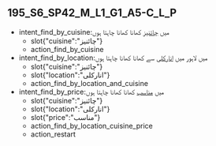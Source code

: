 ## 195_S6_SP42_M_L1_G1_A5-C_L_P
* intent_find_by_cuisine:میں [چائنیز](cuisine) کھانا کھانا چاہتا ہوں
	- slot{"cuisine":"چائنیز"}
	- action_find_by_cuisine
* intent_find_by_location:میں لاہور میں [انارکلی](location) سے کھانا کھانا چاہتا ہوں
	- slot{"cuisine":"چائنیز"}
	- slot{"location":"انارکلی"}
	- action_find_by_location_and_cuisine
* intent_find_by_price:میں [مناسب](price) کھانا کھانا چاہتا ہوں
	- slot{"cuisine":"چائنیز"}
	- slot{"location":"انارکلی"}
	- slot{"price":"مناسب"}
	- action_find_by_location_cuisine_price
	- action_restart
